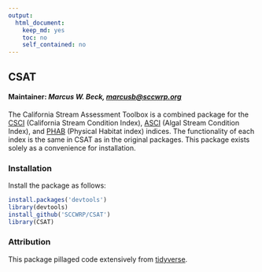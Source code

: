```yaml
---
output:
  html_document:
    keep_md: yes
    toc: no
    self_contained: no
---
```


## CSAT

#### Maintainer: *Marcus W. Beck, marcusb@sccwrp.org*

The California Stream Assessment Toolbox is a combined package for the [CSCI](https://github.com/SCCWRP/CSCI) (California Stream Condition Index), [ASCI](https://github.com/SCCWRP/ASCI) (Algal Stream Condition Index), and [PHAB](https://github.com/SCCWRP/PHAB) (Physical Habitat index) indices.  The functionality of each index is the same in CSAT as in the original packages.  This package exists solely as a convenience for installation. 

### Installation

Install the package as follows:


```r
install.packages('devtools')
library(devtools)
install_github('SCCWRP/CSAT')
library(CSAT)
```

### Attribution

This package pillaged code extensively from [tidyverse](https://github.com/tidyverse/tidyverse).

